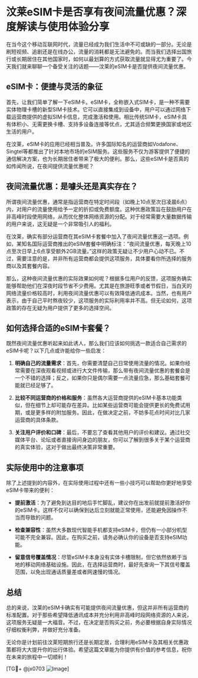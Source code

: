 # 汶莱eSIM卡是否享有夜间流量优惠？深度解读与使用体验分享

在当今这个移动互联网时代，流量已经成为我们生活中不可或缺的一部分。无论是刷短视频、追剧还是在线办公，流量的消耗都是无法避免的。而当我们选择出国旅行或长期居住在其他国家时，如何以最划算的方式获取流量就显得尤为重要了。今天我们就来聊聊一个备受关注的话题——汶莱的eSIM卡是否提供夜间流量优惠。

## eSIM卡：便捷与灵活的象征

首先，让我们简单了解一下eSIM卡。eSIM卡，全称嵌入式SIM卡，是一种不需要实体物理卡槽的新型SIM卡技术。它可以直接集成到设备中，用户可以通过网络下载运营商提供的虚拟SIM卡信息，完成激活和使用。相比传统SIM卡，eSIM卡具有体积小、无需更换卡槽、支持多设备连接等优点，尤其适合频繁更换国家或地区生活的用户。

在汶莱，eSIM卡的应用已经相当普及。许多国际知名的运营商如Vodafone、Singtel等都推出了针对本地市场的eSIM服务。这些服务不仅为游客提供了便捷的通信解决方案，也为长期居住者带来了极大的便利。那么，这些eSIM卡是否真的如传闻所说，在夜间提供流量优惠呢？

## 夜间流量优惠：是噱头还是真实存在？

所谓夜间流量优惠，通常是指运营商在特定时间段（如晚上10点至次日凌晨6点）内，对用户的流量使用给予一定的折扣或免费额度。这种优惠政策旨在鼓励用户在非高峰时段使用网络，从而优化整体网络资源的分配。对于经常需要大量数据传输的用户来说，这无疑是一个非常吸引人的福利。

在汶莱，确实有部分运营商在其eSIM卡套餐中加入了夜间流量优惠这一选项。例如，某知名国际运营商推出的eSIM套餐中明确标注：“夜间流量优惠，每天晚上10点至次日早上6点享受额外2GB流量。”这样的政策无疑让不少用户心动不已。不过，需要注意的是，并非所有运营商都会提供这项服务，具体要看你所选择的服务商以及其套餐内容。

那么，这种夜间流量优惠的实际效果如何呢？根据多位用户的反馈，这项服务确实能够帮助他们在深夜时段节省不少费用。尤其是在旅游旺季或者节假日，当白天的网络流量价格较高时，利用夜间流量优惠可以有效降低通讯成本。当然，也有用户表示，由于自己平时熬夜较少，这项服务的实际利用率并不高。但无论如何，这项政策的存在无疑为用户提供了更多的选择空间。

## 如何选择合适的eSIM卡套餐？

既然夜间流量优惠听起来如此诱人，那么我们应该如何挑选一款适合自己需求的eSIM卡呢？以下几点或许能给你一些启发：

1. **明确自己的流量需求**：首先，你需要清楚自己日常使用流量的情况。如果你经常需要在深夜观看视频或进行大文件传输，那么带有夜间流量优惠的套餐会是一个不错的选择；反之，如果你只是偶尔需要一点流量应急，那么基础套餐可能就已经足够了。

2. **比较不同运营商的价格和服务**：虽然各大运营商提供的eSIM卡基本功能类似，但在细节上却可能存在差异。比如某些运营商可能会提供更长的免费试用期，或是更多样的附加服务。因此，在做决定之前，不妨多花点时间对比几家运营商的具体条款。

3. **关注用户评价和口碑**：最后，不要忘了查看其他用户的评价和建议。通过社交媒体平台、论坛或者直接询问身边的朋友，你可以了解到很多关于某个运营商的真实体验，这对于做出最终决策非常重要。

## 实际使用中的注意事项

除了上述提到的内容外，在实际使用过程中还有一些小技巧可以帮助你更好地享受eSIM卡带来的便利：

- **提前激活**：为了避免到达目的地后手忙脚乱，建议你在出发前就提前激活好你的eSIM卡。这样不仅可以确保到达后立刻就能正常使用，还能避免因操作不当而导致的问题。
  
- **检查兼容性**：虽然大多数现代智能手机都支持eSIM卡，但仍有一小部分机型可能不完全兼容。因此，在购买之前，请务必确认你的设备是否支持eSIM功能。

- **留意信号覆盖情况**：尽管eSIM卡本身没有实体卡槽限制，但它依然依赖于当地的移动网络基础设施。因此，在选择运营商时，最好先查询一下其信号覆盖范围，以免出现通话质量差或者网速慢的情况。

## 总结

总的来说，汶莱的eSIM卡确实有可能提供夜间流量优惠，但这并非所有运营商的标准配置。对于那些希望降低通讯成本并充分利用非高峰时段网络资源的人来说，这项服务无疑是一大福音。不过，在决定是否购买之前，务必要根据自身实际情况仔细权衡利弊，并做好充分准备。

无论你是计划前往汶莱短期旅行还是长期定居，合理利用eSIM卡及其相关优惠政策都将大大提升你的出行体验。希望这篇文章能为你提供有价值的参考信息，祝你在未来的旅程中一切顺利！

[TG💪+ @jx0703 ![Image](https://github.com/user-attachments/assets/dbca1d08-cadb-493c-b0ec-ad6f7a83f270)]